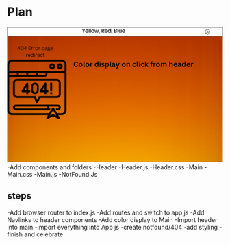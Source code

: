 # Plan

![wireframe](./public/wireframe.png)
 -Add components and folders
    -Header
        -Header.js
        -Header.css
    -Main
        -Main.css
        -Main.js
    -NotFound.Js

## steps

-Add browser router to index.js
-Add routes and switch to app js
-Add Navlinks to header components
-Add color display to Main
-Import header into main
-import everything into App js
-create notfound/404
-add styling
-finish and celebrate
